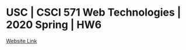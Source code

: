 # USC | CSCI 571 Web Technologies | 2020 Spring | HW6

[Website Link](https://csci571-20sp-hw6-jcwen.azurewebsites.net/)

